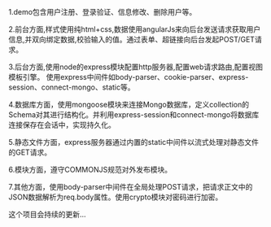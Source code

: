 1.demo包含用户注册、登录验证、信息修改、删除用户等。

2.前台方面,样式使用纯html+css,数据使用angularJs来向后台发送请求获取用户信息,并双向绑定数据,校验输入的值。通过表单、超链接向后台发起POST/GET请求。

3.后台方面,使用node的express模块配置http服务器,配置web请求路由,配置视图模板引擎。
使用express中间件如body-parser、cookie-parser、express-session、connect-mongo、static等。

4.数据库方面，使用mongoose模块来连接Mongo数据库，定义collection的Schema对其进行结构化。并利用express-session和connect-mongo将数据库连接保存在会话中，实现持久化。

5.静态文件方面，express服务器通过内置的static中间件以流式处理对静态文件的GET请求。

6.模块方面，遵守COMMONJS规范对外发布模块。

7.其他方面，使用body-parser中间件在全局处理POST请求，把请求正文中的JSON数据解析为req.body属性。使用crypto模块对密码进行加密。

这个项目会持续的更新...












